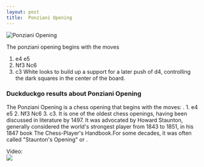 ```yaml
---
layout: post
title:  Ponziani Opening
---
```



![Ponziani Opening](https://www.thechesswebsite.com/wp-content/uploads/2012/07/ponziani-big.jpg)

The ponziani opening begins with the moves
1. e4 e5
2. Nf3 Nc6
3. c3
White looks to build up a support for a later push of d4, controlling the dark squares in the center of the board.


### Duckduckgo results about Ponziani Opening

The Ponziani Opening is a chess opening that begins with the moves: . 1. e4 e5 2. Nf3 Nc6 3. c3. It is one of the oldest chess openings, having been discussed in literature by 1497. It was advocated by Howard Staunton, generally considered the world's strongest player from 1843 to 1851, in his 1847 book The Chess-Player's Handbook.For some decades, it was often called "Staunton's Opening" or .

Video:  
[![](https://tse1.mm.bing.net/th?id=OVP.h0XC5h7tY9bNT3hLi-mzQQHgFo&pid=Api)](https://www.youtube.com/watch?v=tqZLFyZbfDk)

